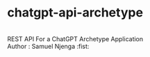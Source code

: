 # chatgpt-api-archetype
<br>
REST API For a ChatGPT Archetype Application
<br>
Author : Samuel Njenga :fist:
